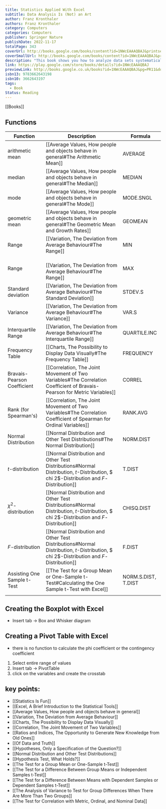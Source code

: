 ```yaml
---
title: Statistics Applied With Excel
subtitle: Data Analysis Is (Not) an Art
author: Franz Kronthaler
authors: Franz Kronthaler
category: Computers
categories: Computers
publisher: Springer Nature
publishDate: 2022-11-17
totalPage: 343
coverUrl: http://books.google.com/books/content?id=1NWcEAAAQBAJ&printsec=frontcover&img=1&zoom=1&edge=curl&source=gbs_api
coverSmallUrl: http://books.google.com/books/content?id=1NWcEAAAQBAJ&printsec=frontcover&img=1&zoom=5&edge=curl&source=gbs_api
description: "This book shows you how to analyze data sets systematically and to use Excel 2019 to extract information from data almost effortlessly. Both are (not) an art! The statistical methods are presented and discussed using a single data set. This makes it clear how the methods build on each other and gradually more and more information can be extracted from the data. The Excel functions used are explained in detail - the procedure can be easily transferred to other data sets. Various didactic elements facilitate orientation and working with the book: At the checkpoints, the most important aspects from each chapter are briefly summarized. In the freak knowledge section, more advanced aspects are addressed to whet the appetite for more. All examples are calculated with hand and Excel. Numerous applications and solutions as well as further data sets are available on the author's internet platform. This book is a translation of the original German 2nd edition Statistik angewandt mit Excel by Franz Kronthaler, published by Springer-Verlag GmbH Germany, part of Springer Nature in 2021. The translation was done with the help of artificial intelligence (machine translation by the service DeepL.com). A subsequent human revision was done primarily in terms of content, so that the book will read stylistically differently from a conventional translation. Springer Nature works continuously to further the development of tools for the production of books and on the related technologies to support the authors."
link: https://play.google.com/store/books/details?id=1NWcEAAAQBAJ
previewLink: http://books.google.co.uk/books?id=1NWcEAAAQBAJ&pg=PR11&dq=statistics+applied+with+excel&hl=&as_pt=BOOKS&cd=1&source=gbs_api
isbn13: 9783662643198
isbn10: 3662643197
tags:
  - Book
Status: Reading
---
```

[[Books]]
## Functions
| Function                    | Description                                                                                                                            | Formula             |
| --------------------------- | -------------------------------------------------------------------------------------------------------------------------------------- | ------------------- |
| arithmetic mean             | [[Average Values, How people and objects behave in general#The Arithmetic Mean]]                                                       | AVERAGE             |
| median                      | [[Average Values, How people and objects behave in general#The Median]]                                                                | MEDIAN              |
| mode                        | [[Average Values, How people and objects behave in general#The Mode]]                                                                  | MODE.SNGL           |
| geometric mean              | [[Average Values, How people and objects behave in general#The Geometric Mean and Growth Rates]]                                       | GEOMEAN             |
| Range                       | [[Variation, The Deviation from Average Behaviour#The Range]]                                                                          | MIN                 |
| Range                       | <br>[[Variation, The Deviation from Average Behaviour#The Range]]                                                                      | MAX                 |
| Standard deviation          | [[Variation, The Deviation from Average Behaviour#The Standard Deviation]]                                                             | STDEV.S             |
| Variance                    | [[Variation, The Deviation from Average Behaviour#The Variance]]                                                                       | VAR.S               |
| Interquartile Range         | [[Variation, The Deviation from Average Behaviour#The Interquartile Range]]                                                            | QUARTILE.INC        |
| Frequency Table             | [[Charts, The Possibility to Display Data Visually#The Frequency Table]]                                                               | FREQUENCY           |
| Bravais-Pearson Coefficient | [[Correlation, The Joint Movement of Two Variables#The Correlation Coefficient of Bravais-Pearson for Metric Variables]]               | CORREL              |
| Rank (for Spearman's)       | [[Correlation, The Joint Movement of Two Variables#The Correlation Coefficient of Spearman for Ordinal Variables]]                     | RANK.AVG            |
| Normal Distribution         | [[Normal Distribution and Other Test Distributions#The Normal Distribution]]                                                           | NORM.DIST           |
| $t$-distribution            | [[Normal Distribution and Other Test Distributions#Normal Distribution, $t$-Distribution, $ chi 2$-Distribution and $F$-Distribution]] | T.DIST              |
| $\chi ^2$-distribution      | [[Normal Distribution and Other Test Distributions#Normal Distribution, $t$-Distribution, $ chi 2$-Distribution and $F$-Distribution]] | CHISQ.DIST          |
| $F$-distribution            | [[Normal Distribution and Other Test Distributions#Normal Distribution, $t$-Distribution, $ chi 2$-Distribution and $F$-Distribution]] | F.DIST              |
| Assisting One Sample t-Test | [[The Test for a Group Mean or One-Sample t-Test#Calculating the One Sample t-Test with Excel]]                                        | NORM.S.DIST, T.DIST |
|                             |                                                                                                                                        |                     |
## Creating the Boxplot with Excel
- Insert tab $\rightarrow$ Box and Whisker diagram
## Creating a Pivot Table with Excel
- there is no function to calculate the phi coefficient or the contingency coefficient
1. Select entire range of values
2. Insert tab $\rightarrow$ PivotTable
3. click on the variables and create the crosstab
## key points:
- [[Statistics Is Fun]]
- [[Excel, A Brief Introduction to the Statistical Tools]]
- [[Average Values, How people and objects behave in general]]
- [[Variation, The Deviation from Average Behaviour]]
- [[Charts, The Possibility to Display Data Visually]]
- [[Correlation, The Joint Movement of Two Variables]]
- [[Ratios and Indices, The Opportunity to Generate New Knowledge from Old Ones]]
- [[Of Data and Truth]]
- [[Hypotheses, Only a Specification of the Question?]]
- [[Normal Distribution and Other Test Distributions]]
- [[Hypothesis Test, What Holds?]]
- [[The Test for a Group Mean or One-Sample t-Test]]
- [[The Test for a Difference Between Group Means or Independent Samples t-Test]]
- [[The Test for a Difference Between Means with Dependent Samples or Dependent Samples t-Test]]
- [[The Analysis of Variance to Test for Group Differences When There Are More Than Two Groups]]
- [[The Test for Correlation with Metric, Ordinal, and Nominal Data]]